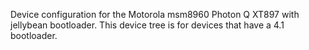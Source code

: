 Device configuration for the Motorola msm8960 Photon Q XT897 with jellybean bootloader.
This device tree is for devices that have a 4.1 bootloader.
